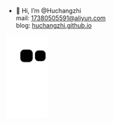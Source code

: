 - 👋 Hi, I’m @Huchangzhi  
mail: 17380505591@aliyun.com  
blog: [huchangzhi.github.io](https://huchangzhi.github.io)

![](https://raw.githubusercontent.com/huchangzhi/huchangzhi/main/assets/github-contribution-grid-snake.svg)
